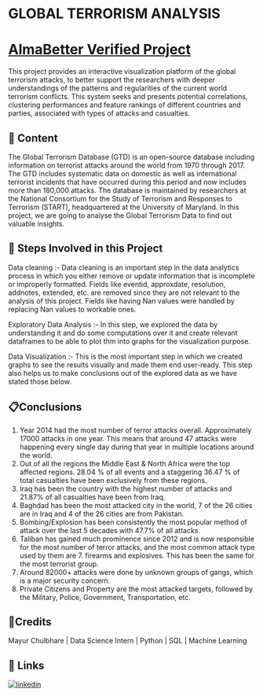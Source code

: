 # GLOBAL TERRORISM ANALYSIS
# [AlmaBetter Verified Project](www.almabetter.com)


This project provides an interactive visualization platform of the global terrorism attacks, to better support the researchers with deeper understandings of the patterns and regularities of the current world terrorism conflicts. This system seeks and presents potential correlations, clustering performances and feature rankings of different countries and parties, associated with types of attacks and casualties.



## 💾 Content

The Global Terrorism Database (GTD) is an open-source database including information on terrorist attacks around the world from 1970 through 2017. The GTD includes systematic data on domestic as well as international terrorist incidents that have occurred during this period and now includes more than 180,000 attacks. The database is maintained by researchers at the National Consortium for the Study of Terrorism and Responses to Terrorism (START), headquartered at the University of Maryland. In this project, we are going to analyse the Global Terrorism Data to find out valuable insights.

## 📖 Steps Involved in this Project

Data cleaning :- Data cleaning is an important step in the data analytics process in which you either remove or update information that is incomplete or improperly formatted. Fields like eventid, approxdate, resolution, addnotes, extended, etc. are removed since they are not relevant to the analysis of this project. Fields like having Nan values were handled by replacing Nan values to workable ones.

Exploratory Data Analysis :- In this step, we explored the data by understanding it and do some computations over it and create relevant dataframes to be able to plot thm into graphs for the visualization purpose.

Data Visualization :- This is the most important step in which we created graphs to see the results visually and made them end user-ready. This step also helps us to make conclusions out of the explored data as we have stated those below.



## 📋Conclusions

1. Year 2014 had the most number of terror attacks overall. Approximately 17000 attacks in one year. This means that around 47 attacks were happening every single day during that year in multiple locations around the world.
2. Out of all the regions the Middle East & North Africa were the top affected regions. 28.04 % of all events and a staggering 36.47 % of total casualties have been exclusively from these regions.
3. Iraq has been the country with the highest number of attacks and 21.87% of all casualties have been from Iraq.
4. Baghdad has been the most attacked city in the world, 7 of the 26 cities are in Iraq and 4 of the 26 cities are from Pakistan.
5. Bombing/Explosion has been consistently the most popular method of attack over the last 5 decades with 47.7% of all attacks.
6. Taliban has gained much prominence since 2012 and is now responsible for the most number of terror attacks, and the most common attack type used by them are 7. firearms and explosives. This has been the same for the most terrorist group.
7. Around 82000+ attacks were done by unknown groups of gangs, which is a major security concern.
8. Private Citizens and Property are the most attacked targets, followed by the Military, Police, Government, Transportation, etc.


## 📜Credits

Mayur Chulbhare | Data Science Intern | Python | SQL | Machine Learning 



## 🔗 Links

[![linkedin](https://img.shields.io/badge/linkedin-0A66C2?style=for-the-badge&logo=linkedin&logoColor=white)](https://www.linkedin.com/in/mayur-chulbhare/)



